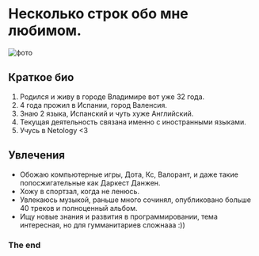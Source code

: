 # Несколько строк обо мне любимом.

![фото](https://drive.google.com/file/d/1GVvtiGuiE-WJWhaMW7S3zrkP42Rj2w9E/view?usp=share_link)

## Краткое био
1. Родился и живу в городе Владимире вот уже 32 года.
2. 4 года прожил в Испании, город Валенсия.
3. Знаю 2 языка, Испанский и чуть хуже Английский.
4. Текущая деятельность связана именно с иностранными языками.
5. Учусь в Netology <3

## Увлечения
* Обожаю компьютерные игры, Дота, Кс, Валорант, и даже такие попосжигательные как Даркест Данжен.
* Хожу в спортзал, когда не ленюсь.
* Увлекаюсь музыкой, раньше много сочинял, опубликовано больше 40 треков и полноценный альбом.
* Ищу новые знания и развития в программировании, тема интересная, но для гумманитариев сложнааа :))

### The end